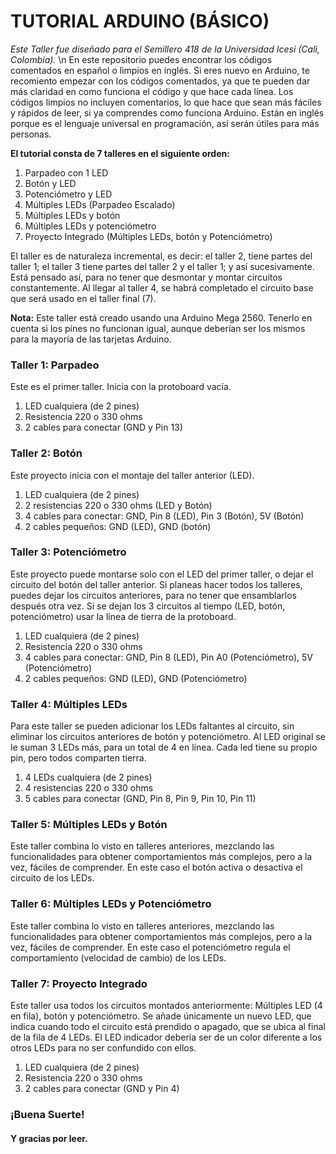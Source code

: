 # TUTORIAL ARDUINO (BÁSICO)

*Este Taller fue diseñado para el Semillero 418 de la Universidad Icesi (Cali, Colombia).*
\n
En este repositorio puedes encontrar los códigos comentados en español o limpios en inglés. Si eres nuevo en Arduino, te recomiento empezar con los códigos comentados, ya que te pueden dar más claridad en como funciona el código y que hace cada línea. Los códigos limpios no incluyen comentarios, lo que hace que sean más fáciles y rápidos de leer, si ya comprendes como funciona Arduino. Están en inglés porque es el lenguaje universal en programación, así serán útiles para más personas.

**El tutorial consta de 7 talleres en el siguiente orden:**
1.	Parpadeo con 1 LED
2.	Botón y LED
3.	Potenciómetro y LED
4.	Múltiples LEDs (Parpadeo Escalado)
5.	Múltiples LEDs y botón
6.	Múltiples LEDs y potenciómetro
7.	Proyecto Integrado (Múltiples LEDs, botón y Potenciómetro)

El taller es de naturaleza incremental, es decir: el taller 2, tiene partes del taller 1; el taller 3 tiene partes del taller 2 y el taller 1; y así sucesivamente. Está pensado así, para no tener que desmontar y montar circuitos constantemente. Al llegar al taller 4, se habrá completado el circuito base que será usado en el taller final (7).

**Nota:** Este taller está creado usando una Arduino Mega 2560. Tenerlo en cuenta si los pines no funcionan igual, aunque deberían ser los mismos para la mayoría de las tarjetas Arduino.

###  Taller 1: Parpadeo
Este es el primer taller. Inicia con la protoboard vacía.
1.	LED cualquiera (de 2 pines)
2.	Resistencia 220 o 330 ohms
3.	2 cables para conectar (GND y Pin 13)

###  Taller 2: Botón
Este proyecto inicia con el montaje del taller anterior (LED).
1.	LED cualquiera (de 2 pines)
2.	2 resistencias 220 o 330 ohms (LED y Botón)
3.	4 cables para conectar: GND, Pin 8 (LED), Pin 3 (Botón), 5V (Botón)
4.	2 cables pequeños: GND (LED), GND (botón)

###  Taller 3: Potenciómetro
Este proyecto puede montarse solo con el LED del primer taller, o dejar el circuito del botón del taller anterior. Si planeas hacer todos los talleres, puedes dejar los circuitos anteriores, para no tener que ensamblarlos después otra vez. Si se dejan los 3 circuitos al tiempo (LED, botón, potenciómetro) usar la línea de tierra de la protoboard.
1.	LED cualquiera (de 2 pines)
2.	Resistencia 220 o 330 ohms
3.	4 cables para conectar: GND, Pin 8 (LED), Pin A0 (Potenciómetro), 5V (Potenciómetro)
4.	2 cables pequeños: GND (LED), GND (Potenciómetro)

###  Taller 4: Múltiples LEDs
Para este taller se pueden adicionar los LEDs faltantes al circuito, sin eliminar los circuitos anteriores de botón y potenciómetro. Al LED original se le suman 3 LEDs más, para un total de 4 en línea. Cada led tiene su propio pin, pero todos comparten tierra.
1.	4 LEDs cualquiera (de 2 pines)
2.	4 resistencias 220 o 330 ohms
3.	5 cables para conectar (GND, Pin 8, Pin 9, Pin 10, Pin 11)

### Taller 5: Múltiples LEDs y Botón
Este taller combina lo visto en talleres anteriores, mezclando las funcionalidades para obtener comportamientos más complejos, pero a la vez, fáciles de comprender. En este caso el botón activa o desactiva el circuito de los LEDs.

### Taller 6: Múltiples LEDs y Potenciómetro
Este taller combina lo visto en talleres anteriores, mezclando las funcionalidades para obtener comportamientos más complejos, pero a la vez, fáciles de comprender. En este caso el potenciómetro regula el comportamiento (velocidad de cambio) de los LEDs.

###  Taller 7: Proyecto Integrado
Este taller usa todos los circuitos montados anteriormente: Múltiples LED (4 en fila), botón y potenciómetro. Se añade únicamente un nuevo LED, que indica cuando todo el circuito está prendido o apagado, que se ubica al final de la fila de 4 LEDs. El LED indicador debería ser de un color diferente a los otros LEDs para no ser confundido con ellos.
1.	LED cualquiera (de 2 pines)
2.	Resistencia 220 o 330 ohms
3.	2 cables para conectar (GND y Pin 4)

### ¡Buena Suerte!
#### Y gracias por leer.